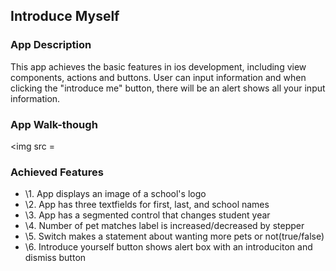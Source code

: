 ## Introduce Myself

### App Description

This app achieves the basic features in ios development, including view components, actions and buttons. User can input information and when clicking the "introduce me" button, there will be an alert shows all your input information.

### App Walk-though

<img src = 

### Achieved Features

- \1. App displays an image of a school's logo
- \2. App has three textfields for first, last, and school names
- \3. App has a segmented control that changes student year
- \4. Number of pet matches label is increased/decreased by stepper
- \5. Switch makes a statement about wanting more pets or not(true/false)
- \6. Introduce yourself button shows alert box with an introduciton and dismiss button

